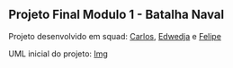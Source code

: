 ## Projeto Final Modulo 1 - Batalha Naval

Projeto desenvolvido em squad: [Carlos](https://www.linkedin.com/in/carlos-victorino/), [Edwedja](https://www.linkedin.com/in/edwedja-lima/) e [Felipe](https://www.linkedin.com/in/felipeluizpontesdeandrade/) 


UML inicial do projeto: [Img](https://imgur.com/zbSW537)
